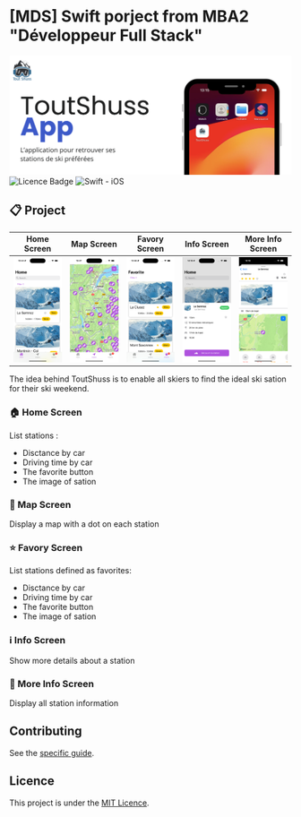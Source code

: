 

# [MDS] Swift porject from MBA2 "Développeur Full Stack"
![alt text](/assets_ReadMe/ToutShuss_banner.png)
<img alt="Licence Badge" src="https://img.shields.io/badge/Licence-ISC-green">
<img alt="Swift - iOS" src="https://img.shields.io/badge/Swift-iOS-orange">

## 📋 Project

|Home Screen|Map Screen|Favory Screen|Info Screen|More Info Screen|
|---|---|---|---|---|
|<img src="assets_ReadMe/Home_Screen.png" alt="favory screen" width="200"/>|<img src="assets_ReadMe/Map_Screen.png" alt="favory screen" width="200"/>|<img src="assets_ReadMe/Favory_Screen.png" alt="favory screen" width="200"/>|<img src="assets_ReadMe/Info_Screen.png" alt="favory screen" width="200"/>|<img src="assets_ReadMe/More_Info_Screen.png" alt="favory screen" width="200"/>|

The idea behind ToutShuss is to enable all skiers to find the ideal ski sation for their ski weekend.

### 🏠 Home Screen

List stations :
- Disctance by car 
- Driving time by car
- The favorite button
- The image of sation 

### 📍 Map Screen

Display a map with a dot on each station

### ⭐️ Favory Screen

List stations defined as favorites:
- Disctance by car 
- Driving time by car
- The favorite button
- The image of sation 


### ℹ Info Screen

Show more details about a station

### 📖 More Info Screen

Display all station information

## Contributing

See the [specific guide](./CONTRIBUTING.md).

## Licence

This project is under the [MIT Licence](./LICENCE.md).
